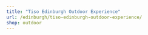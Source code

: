 ```yaml
---
title: "Tiso Edinburgh Outdoor Experience"
url: /edinburgh/tiso-edinburgh-outdoor-experience/
shop: outdoor
---
```

